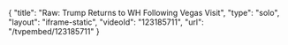 {
    "title": "Raw: Trump Returns to WH Following Vegas Visit",
    "type": "solo",
    "layout": "iframe-static",
    "videoId": "123185711",
    "url": "\/tvpembed\/123185711"
}
